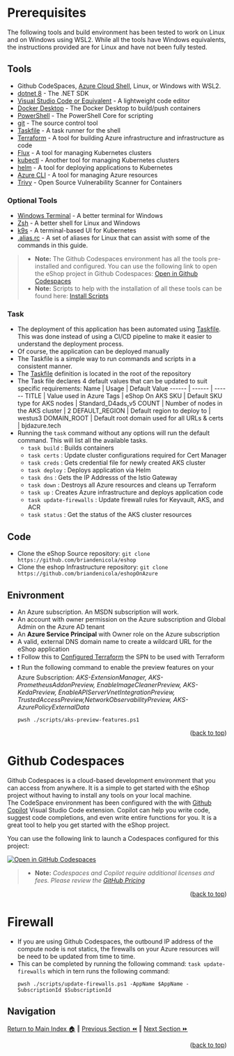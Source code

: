 Prerequisites
=============

The following tools and build environment has been tested to work on Linux and on Windows using WSL2.  While all the tools have Windows equivalents, the instructions provided are for Linux and have not been fully tested. 

## Tools
* Github CodeSpaces, [Azure Cloud Shell](https://shell.azure.com/), Linux, or Windows with WSL2.
* [dotnet 8](https://dotnet.microsoft.com/download) - The .NET SDK
* [Visual Studio Code or Equivalent](https://code.visualstudio.com/) - A lightweight code editor
* [Docker Desktop](https://www.docker.com/products/docker-desktop) - The Docker Desktop to build/push containers
* [PowerShell](https://docs.microsoft.com/en-us/powershell/scripting/install/installing-powershell) - The PowerShell Core for scripting
* [git](https://git-scm.com/) - The source control tool
* [Taskfile](https://taskfile.dev/#/) - A task runner for the shell
* [Terraform](https://www.terraform.io/) - A tool for building Azure infrastructure and infrastructure as code
* [Flux](https://fluxcd.io/) - A tool for managing Kubernetes clusters
* [kubectl](https://kubernetes.io/docs/tasks/tools/) - Another tool for managing Kubernetes clusters
* [helm](https://helm.sh/) - A tool for deploying applications to Kubernetes
* [Azure CLI](https://docs.microsoft.com/en-us/cli/azure/install-azure-cli) - A tool for managing Azure resources
* [Trivy](https://github.com/aquasecurity/trivy) - Open Source Vulnerability Scanner for Containers

### Optional Tools
* [Windows Terminal](https://aka.ms/terminal) - A better terminal for Windows
* [Zsh](https://ohmyz.sh/) - A better shell for Linux and Windows
* [k9s](https://k9scli.io/) - A terminal-based UI for Kubernetes
* [.alias.rc](./.alias.rc) - A set of aliases for Linux that can assist with some of the commands in this guide.
    
> * **Note:** The Github Codespaces environment has all the tools pre-installed and configured.  You can use the following link to open the eShop project in Github Codespaces: [Open in Github Codespaces](https://codespaces.new/briandenicola/eShopOnAKS?quickstart=1)
> * **Note:** Scripts to help with the installation of all these tools can be found here: [Install Scripts](https://github.com/briandenicola/tooling)

### Task
* The deployment of this application has been automated using [Taskfile](https://taskfile.dev/#/).  This was done instead of using a CI/CD pipeline to make it easier to understand the deployment process.  
* Of course, the application can be deployed manually
* The Taskfile is a simple way to run commands and scripts in a consistent manner.  
* The [Taskfile](../Taskfile.yaml) definition is located in the root of the repository
* The Task file declares 4 default values that can be updated to suit specific requirements: 
    Name | Usage | Default Value
    ------ | ------ | ------
    TITLE | Value used in Azure Tags | eShop On AKS
    SKU | Default SKU type for AKS nodes | Standard_D4ads_v5
    COUNT | Number of nodes in the AKS cluster | 2
    DEFAULT_REGION | Default region to deploy to | westus3
    DOMAIN_ROOT | Default root domain used for all URLs & certs | bjdazure.tech
* Running the `task` command without any options will run the default command. This will list all the available tasks.
    * `task build`              : Builds containers
    * `task certs`              : Update cluster configurations required for Cert Manager
    * `task creds`              : Gets credential file for newly created AKS cluster
    * `task deploy`             : Deploys application via Helm
    * `task dns`                : Gets the IP Addresss of the Istio Gateway
    * `task down`               : Destroys all Azure resources and cleans up Terraform
    * `task up`                 : Creates Azure infrastructure and deploys application code
    * `task update-firewalls`   : Update firewall rules for Keyvault, AKS, and ACR
    * `task status`             : Get the status of the AKS cluster resources

## Code
* Clone the eShop Source repository: `git clone https://github.com/briandenicola/eshop`
* Clone the eshop Infrastructure repository: `git clone https://github.com/briandenicola/eshopOnAzure`

## Enivronment
* An Azure subscription. An MSDN subscription will work.
* An account with owner permission on the Azure subscription and Global Admin on the Azure AD tenant
* An **Azure Service Principal** with Owner role on the Azure subscription
* A valid, external DNS domain name to create a wildcard URL for the eShop application   
* :exclamation: Follow this to [Configured Terraform](https://learn.microsoft.com/en-us/azure/developer/terraform/get-started-cloud-shell-powershell?tabs=bash) the SPN to be used with Terraform
* :exclamation: Run the following command to enable the preview features on your Azure Subscription: _AKS-ExtensionManager, AKS-PrometheusAddonPreview, EnableImageCleanerPreview, AKS-KedaPreview, EnableAPIServerVnetIntegrationPreview, TrustedAccessPreview,NetworkObservabilityPreview, AKS-AzurePolicyExternalData_
    ```pwsh
    pwsh ./scripts/aks-preview-features.ps1
    ```
<p align="right">(<a href="#prerequisites">back to top</a>)</p>

Github Codespaces
=============
Github Codespaces is a cloud-based development environment that you can access from anywhere.  It is a simple to get started with the eShop project without having to install any tools on your local machine.  
The CodeSpace environment has been configured with the with [Github Copilot](https://github.com/features/copilot) Visual Studio Code extension. Copilot can help you write code, suggest code completions, and even write entire functions for you.  It is a great tool to help you get started with the eShop project.

You can use the following link to launch a Codespaces configured for this project:

[![Open in GitHub Codespaces](https://github.com/codespaces/badge.svg)](https://codespaces.new/briandenicola/eShopOnAKS?quickstart=1)

> * **Note:** _Codespaces and Copilot require additional licenses and fees.  Please review the [GitHub Pricing](https://github.com/pricing)_
<p align="right">(<a href="#prerequisites">back to top</a>)</p>

Firewall
=============
* If you are using Github Codespaces, the outbound IP address of the compute node is not statics, the firewalls on your Azure resources will be need to be updated from time to time.
* This can be completed by running the following command: `task update-firewalls` which in tern runs the following command:
    ```pwsh
    pwsh ./scripts/update-firewalls.ps1 -AppName $AppName -SubscriptionId $SubscriptionId
    ```

## Navigation
[Return to Main Index 🏠](../README.md) ‖
[Previous Section ⏪](./architecture.md)  ‖ [Next Section ⏩](./infrastructure.md)
<p align="right">(<a href="#prerequisites">back to top</a>)</p>